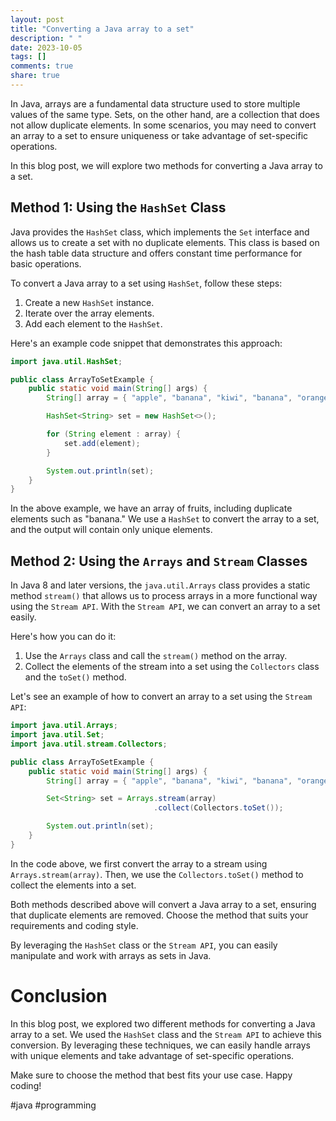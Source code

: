 ```yaml
---
layout: post
title: "Converting a Java array to a set"
description: " "
date: 2023-10-05
tags: []
comments: true
share: true
---
```


In Java, arrays are a fundamental data structure used to store multiple values of the same type. Sets, on the other hand, are a collection that does not allow duplicate elements. In some scenarios, you may need to convert an array to a set to ensure uniqueness or take advantage of set-specific operations.

In this blog post, we will explore two methods for converting a Java array to a set.

## Method 1: Using the `HashSet` Class

Java provides the `HashSet` class, which implements the `Set` interface and allows us to create a set with no duplicate elements. This class is based on the hash table data structure and offers constant time performance for basic operations.

To convert a Java array to a set using `HashSet`, follow these steps:

1. Create a new `HashSet` instance.
2. Iterate over the array elements.
3. Add each element to the `HashSet`.

Here's an example code snippet that demonstrates this approach:

```java
import java.util.HashSet;

public class ArrayToSetExample {
    public static void main(String[] args) {
        String[] array = { "apple", "banana", "kiwi", "banana", "orange" };

        HashSet<String> set = new HashSet<>();

        for (String element : array) {
            set.add(element);
        }

        System.out.println(set);
    }
}
```

In the above example, we have an array of fruits, including duplicate elements such as "banana." We use a `HashSet` to convert the array to a set, and the output will contain only unique elements.

## Method 2: Using the `Arrays` and `Stream` Classes

In Java 8 and later versions, the `java.util.Arrays` class provides a static method `stream()` that allows us to process arrays in a more functional way using the `Stream API`. With the `Stream API`, we can convert an array to a set easily.

Here's how you can do it:

1. Use the `Arrays` class and call the `stream()` method on the array.
2. Collect the elements of the stream into a set using the `Collectors` class and the `toSet()` method.

Let's see an example of how to convert an array to a set using the `Stream API`:

```java
import java.util.Arrays;
import java.util.Set;
import java.util.stream.Collectors;

public class ArrayToSetExample {
    public static void main(String[] args) {
        String[] array = { "apple", "banana", "kiwi", "banana", "orange" };

        Set<String> set = Arrays.stream(array)
                                .collect(Collectors.toSet());

        System.out.println(set);
    }
}
```

In the code above, we first convert the array to a stream using `Arrays.stream(array)`. Then, we use the `Collectors.toSet()` method to collect the elements into a set.

Both methods described above will convert a Java array to a set, ensuring that duplicate elements are removed. Choose the method that suits your requirements and coding style.

By leveraging the `HashSet` class or the `Stream API`, you can easily manipulate and work with arrays as sets in Java.

# Conclusion

In this blog post, we explored two different methods for converting a Java array to a set. We used the `HashSet` class and the `Stream API` to achieve this conversion. By leveraging these techniques, we can easily handle arrays with unique elements and take advantage of set-specific operations.

Make sure to choose the method that best fits your use case. Happy coding!

\#java #programming